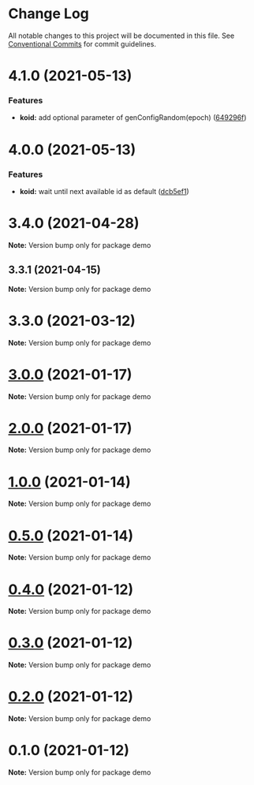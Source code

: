 # Change Log

All notable changes to this project will be documented in this file.
See [Conventional Commits](https://conventionalcommits.org) for commit guidelines.

# 4.1.0 (2021-05-13)


### Features

* **koid:** add optional parameter of genConfigRandom(epoch) ([649296f](https://github.com/waitingsong/npm-mono-base/commit/649296f151a56e5edf92d1dcf318c5d7b3fbb998))





# 4.0.0 (2021-05-13)


### Features

* **koid:** wait until next available id as default ([dcb5ef1](https://github.com/waitingsong/npm-mono-base/commit/dcb5ef1e2d30d77bc76258347183a96b3e152fcf))





# 3.4.0 (2021-04-28)

**Note:** Version bump only for package demo





## 3.3.1 (2021-04-15)

**Note:** Version bump only for package demo





# 3.3.0 (2021-03-12)

**Note:** Version bump only for package demo





# [3.0.0](https://github.com/waitingsong/npm-mono-base/compare/v2.1.2...v3.0.0) (2021-01-17)

**Note:** Version bump only for package demo





# [2.0.0](https://github.com/waitingsong/npm-mono-base/compare/v1.4.0...v2.0.0) (2021-01-17)

**Note:** Version bump only for package demo





# [1.0.0](https://github.com/waitingsong/npm-mono-base/compare/v0.5.0...v1.0.0) (2021-01-14)

**Note:** Version bump only for package demo





# [0.5.0](https://github.com/waitingsong/npm-mono-base/compare/v0.4.0...v0.5.0) (2021-01-14)

**Note:** Version bump only for package demo





# [0.4.0](https://github.com/waitingsong/npm-mono-base/compare/v0.3.0...v0.4.0) (2021-01-12)

**Note:** Version bump only for package demo





# [0.3.0](https://github.com/waitingsong/npm-mono-base/compare/v0.2.0...v0.3.0) (2021-01-12)

**Note:** Version bump only for package demo





# [0.2.0](https://github.com/waitingsong/npm-mono-base/compare/v0.1.0...v0.2.0) (2021-01-12)

**Note:** Version bump only for package demo





# 0.1.0 (2021-01-12)

**Note:** Version bump only for package demo

